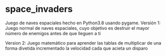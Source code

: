 # space_invaders
Juego de naves espaciales hecho en Python3.8 usando pygame.
Versión 1: Juego normal de naves espaciales, cuyo objetivo es destruir el mayor
número de enemigos antes de que lleguen a ti

Version 2: Juego matemático para aprender las tablas de multiplicar de una forma 
divetida incrementado la velocidad cada que acieta un disparo

